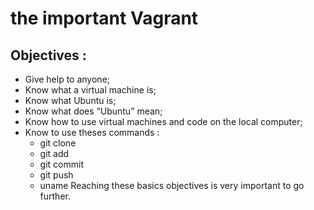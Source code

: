 # the important Vagrant 
##  Objectives :
*  Give help to anyone;
*  Know what a virtual machine is;
*  Know what Ubuntu is;
*  Know what does “Ubuntu” mean;
*  Know how to use virtual machines and code on the local computer;
*  Know to use theses commands :
    - git clone
     - git add
     - git commit
     - git push
     - uname 
Reaching these basics objectives is very important to go further.
